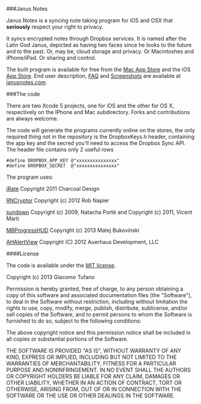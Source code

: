 ###Janus Notes

Janus Notes is a syncing note taking program for iOS and OSX that **seriously** respect your right to privacy.

It syncs encrypted notes through Dropbox services. It is named after the Latin God Janus, depicted as having two faces since he looks to the future and to the past. Or, may be, cloud storage and privacy. Or Macintoshes and iPhone/iPad. Or sharing and control. 

The built program is available for free from the [Mac App Store](http://itunes.apple.com/app/id651141191) and the iOS [App Store](http://itunes.apple.com/app/id651150600). End user description, [FAQ](http://www.janusnotes.com/faq.html) and [Screenshots](http://www.janusnotes.com/screenshots.html) are available at [janusnotes.com](http://www.janusnotes.com).

###The code

There are two Xcode 5 projects, one for iOS and the other for OS X, respectively on the IPhone and Mac subdirectory. Forks and contributions are always welcome. 

The code will generate the programs currently online on the stores, the only required thing not in the repository is the DropboxKeys.h header, containing the app key and the secred you'll need to access the Dropbox Sync API. The header file contains only 2 useful rows

	#define DROPBOX_APP_KEY @"xxxxxxxxxxxxxxx"
	#define DROPBOX_SECRET  @"xxxxxxxxxxxxxxx"

The program uses:

[iRate](https://github.com/nicklockwood/iRate) Copyright 2011 Charcoal Design

[RNCryptor](https://github.com/rnapier/RNCryptor) Copyright (c) 2012 Rob Napier

[sundown](https://github.com/vmg/sundown) Copyright (c) 2009, Natacha Porté and Copyright (c) 2011, Vicent Marti

[MBProgressHUD](https://github.com/jdg/MBProgressHUD) Copyright (c) 2013 Matej Bukovinski

[AHAlertView](https://github.com/warrenm/AHAlertView) Copyright (C) 2012 Auerhaus Development, LLC

####License

The code is available under the [MIT license](http://opensource.org/licenses/MIT).

Copyright (c) 2013 Giacomo Tufano

Permission is hereby granted, free of charge, to any person obtaining a copy
of this software and associated documentation files (the "Software"), to deal
in the Software without restriction, including without limitation the rights
to use, copy, modify, merge, publish, distribute, sublicense, and/or sell
copies of the Software, and to permit persons to whom the Software is
furnished to do so, subject to the following conditions:

The above copyright notice and this permission notice shall be included in
all copies or substantial portions of the Software.

THE SOFTWARE IS PROVIDED "AS IS", WITHOUT WARRANTY OF ANY KIND, EXPRESS OR
IMPLIED, INCLUDING BUT NOT LIMITED TO THE WARRANTIES OF MERCHANTABILITY,
FITNESS FOR A PARTICULAR PURPOSE AND NONINFRINGEMENT. IN NO EVENT SHALL THE
AUTHORS OR COPYRIGHT HOLDERS BE LIABLE FOR ANY CLAIM, DAMAGES OR OTHER
LIABILITY, WHETHER IN AN ACTION OF CONTRACT, TORT OR OTHERWISE, ARISING FROM,
OUT OF OR IN CONNECTION WITH THE SOFTWARE OR THE USE OR OTHER DEALINGS IN
THE SOFTWARE.